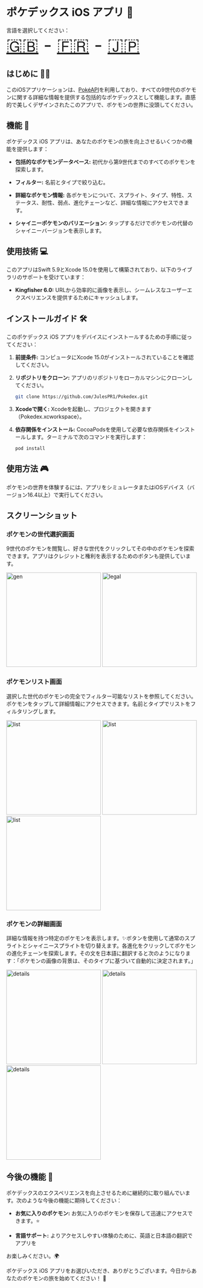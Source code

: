 # ポケデックス iOS アプリ 📱

言語を選択してください：
<br>
<font size="40">
[🇬🇧](/README.md) - [🇫🇷](/README_assets/README_fr.md) - [🇯🇵](/README_assets/README_ja.md)
</font>

## はじめに 🧑‍💻

このiOSアプリケーションは、[PokéAPI](https://api-pokemon-fr.vercel.app/)を利用しており、すべての9世代のポケモンに関する詳細な情報を提供する包括的なポケデックスとして機能します。直感的で美しくデザインされたこのアプリで、ポケモンの世界に没頭してください。

## 機能 🧩

ポケデックス iOS アプリは、あなたのポケモンの旅を向上させるいくつかの機能を提供します：

- **包括的なポケモンデータベース:** 初代から第9世代までのすべてのポケモンを探索します。

- **フィルター:** 名前とタイプで絞り込む。
  
- **詳細なポケモン情報:** 各ポケモンについて、スプライト、タイプ、特性、ステータス、耐性、弱点、進化チェーンなど、詳細な情報にアクセスできます。

- **シャイニーポケモンのバリエーション:** タップするだけでポケモンの代替のシャイニーバージョンを表示します。

## 使用技術 💻

このアプリはSwift 5.9とXcode 15.0を使用して構築されており、以下のライブラリのサポートを受けています：

- **Kingfisher 6.0:** URLから効率的に画像を表示し、シームレスなユーザーエクスペリエンスを提供するためにキャッシュします。

## インストールガイド 🛠️

このポケデックス iOS アプリをデバイスにインストールするための手順に従ってください：

1. **前提条件:** コンピュータにXcode 15.0がインストールされていることを確認してください。

2. **リポジトリをクローン:** アプリのリポジトリをローカルマシンにクローンしてください。

   ```bash
   git clone https://github.com/JulesPR1/Pokedex.git
   ```

3. **Xcodeで開く:** Xcodeを起動し、プロジェクトを開きます（Pokedex.xcworkspace）。

4. **依存関係をインストール:** CocoaPodsを使用して必要な依存関係をインストールします。ターミナルで次のコマンドを実行します：

   ```bash
   pod install
   ```

## 使用方法 🎮

ポケモンの世界を体験するには、アプリをシミュレータまたはiOSデバイス（バージョン16.4以上）で実行してください。

## スクリーンショット

### ポケモンの世代選択画面

9世代のポケモンを閲覧し、好きな世代をクリックしてその中のポケモンを探索できます。アプリはクレジットと権利を表示するためのボタンも提供しています。

<p float="left">

<img src="/README_assets/gen_choice.jpg" alt="gen" style="width:250px;"/>

<img src="/README_assets/legal.jpg" alt="legal" style="width:250px;"/>

</p>

### ポケモンリスト画面

選択した世代のポケモンの完全でフィルター可能なリストを参照してください。ポケモンをタップして詳細情報にアクセスできます。名前とタイプでリストをフィルタリングします。

<p float="left">

<img src="/README_assets/list.jpg" alt="list" style="width:250px;"/>
<img src="/README_assets/list_2.jpg" alt="list" style="width:250px;"/>
<img src="/README_assets/list_3.jpg" alt="list" style="width:250px;"/>

</p>

### ポケモンの詳細画面

詳細な情報を持つ特定のポケモンを表示します。✨ボタンを使用して通常のスプライトとシャイニースプライトを切り替えます。各進化をクリックしてポケモンの進化チェーンを探索します。その文を日本語に翻訳すると次のようになります：「ポケモンの画像の背景は、そのタイプに基づいて自動的に決定されます。」

<img src="/README_assets/p_1.jpg" alt="details" style="width:250px;"/>
<img src="/README_assets/p_2.jpg" alt="details" style="width:250px;"/>
<img src="/README_assets/p_3.jpg" alt="details" style="width:250px;"/>

## 今後の機能 🚧

ポケデックスのエクスペリエンスを向上させるために継続的に取り組んでいます。次のような今後の機能に期待してください：

- **お気に入りのポケモン:** お気に入りのポケモンを保存して迅速にアクセスできます。⭐
  
- **言語サポート:** よりアクセスしやすい体験のために、英語と日本語の翻訳でアプリを

お楽しみください。🌍

ポケデックス iOS アプリをお選びいただき、ありがとうございます。今日からあなたのポケモンの旅を始めてください！ 🌟